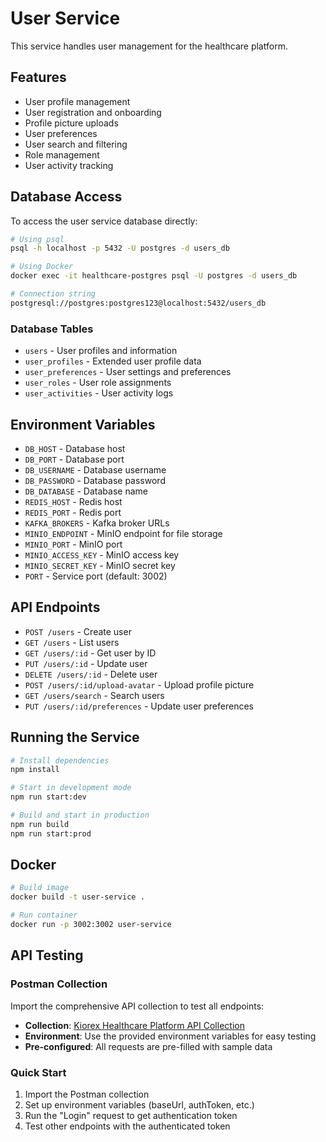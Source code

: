 # User Service

This service handles user management for the healthcare platform.

## Features

- User profile management
- User registration and onboarding
- Profile picture uploads
- User preferences
- User search and filtering
- Role management
- User activity tracking

## Database Access

To access the user service database directly:

```bash
# Using psql
psql -h localhost -p 5432 -U postgres -d users_db

# Using Docker
docker exec -it healthcare-postgres psql -U postgres -d users_db

# Connection string
postgresql://postgres:postgres123@localhost:5432/users_db
```

### Database Tables
- `users` - User profiles and information
- `user_profiles` - Extended user profile data
- `user_preferences` - User settings and preferences
- `user_roles` - User role assignments
- `user_activities` - User activity logs

## Environment Variables

- `DB_HOST` - Database host
- `DB_PORT` - Database port
- `DB_USERNAME` - Database username
- `DB_PASSWORD` - Database password
- `DB_DATABASE` - Database name
- `REDIS_HOST` - Redis host
- `REDIS_PORT` - Redis port
- `KAFKA_BROKERS` - Kafka broker URLs
- `MINIO_ENDPOINT` - MinIO endpoint for file storage
- `MINIO_PORT` - MinIO port
- `MINIO_ACCESS_KEY` - MinIO access key
- `MINIO_SECRET_KEY` - MinIO secret key
- `PORT` - Service port (default: 3002)

## API Endpoints

- `POST /users` - Create user
- `GET /users` - List users
- `GET /users/:id` - Get user by ID
- `PUT /users/:id` - Update user
- `DELETE /users/:id` - Delete user
- `POST /users/:id/upload-avatar` - Upload profile picture
- `GET /users/search` - Search users
- `PUT /users/:id/preferences` - Update user preferences

## Running the Service

```bash
# Install dependencies
npm install

# Start in development mode
npm run start:dev

# Build and start in production
npm run build
npm run start:prod
```

## Docker

```bash
# Build image
docker build -t user-service .

# Run container
docker run -p 3002:3002 user-service
```

## API Testing

### Postman Collection
Import the comprehensive API collection to test all endpoints:
- **Collection**: [Kiorex Healthcare Platform API Collection](https://www.postman.com/kiorex-healthcare/workspace/kiorex-healthcare-platform/collection/kiorex-healthcare-api-collection)
- **Environment**: Use the provided environment variables for easy testing
- **Pre-configured**: All requests are pre-filled with sample data

### Quick Start
1. Import the Postman collection
2. Set up environment variables (baseUrl, authToken, etc.)
3. Run the "Login" request to get authentication token
4. Test other endpoints with the authenticated token